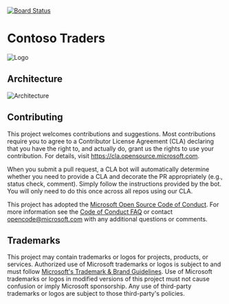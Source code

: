 [![Board Status](https://dev.azure.com/aiw-devops/e75c7769-535f-4b54-94f4-2d873ba50482/b3acbf9f-b7c8-4bf3-a570-f67bdf92ccf9/_apis/work/boardbadge/5c300f35-1f44-4c48-bdd5-3829c2a4d3a3)](https://dev.azure.com/aiw-devops/e75c7769-535f-4b54-94f4-2d873ba50482/_boards/board/t/b3acbf9f-b7c8-4bf3-a570-f67bdf92ccf9/Microsoft.RequirementCategory)
# Contoso Traders

![Logo](./docs/images/logo-1280x640.png)

##  Architecture 

![Architecture](./docs/architecture/contoso-traders-enhancements.drawio.png)


## Contributing

This project welcomes contributions and suggestions.  Most contributions require you to agree to a
Contributor License Agreement (CLA) declaring that you have the right to, and actually do, grant us
the rights to use your contribution. For details, visit https://cla.opensource.microsoft.com.

When you submit a pull request, a CLA bot will automatically determine whether you need to provide
a CLA and decorate the PR appropriately (e.g., status check, comment). Simply follow the instructions
provided by the bot. You will only need to do this once across all repos using our CLA.

This project has adopted the [Microsoft Open Source Code of Conduct](https://opensource.microsoft.com/codeofconduct/).
For more information see the [Code of Conduct FAQ](https://opensource.microsoft.com/codeofconduct/faq/) or
contact [opencode@microsoft.com](mailto:opencode@microsoft.com) with any additional questions or comments.

## Trademarks

This project may contain trademarks or logos for projects, products, or services. Authorized use of Microsoft 
trademarks or logos is subject to and must follow 
[Microsoft's Trademark & Brand Guidelines](https://www.microsoft.com/en-us/legal/intellectualproperty/trademarks/usage/general).
Use of Microsoft trademarks or logos in modified versions of this project must not cause confusion or imply Microsoft sponsorship.
Any use of third-party trademarks or logos are subject to those third-party's policies.

